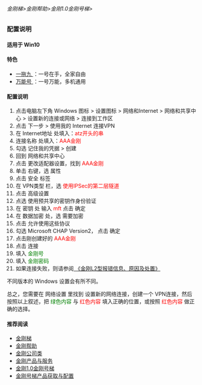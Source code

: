 ###### 金刚梯>金刚帮助>金刚1.0金刚号梯>
### 配置说明
#### 适用于 Win10

#### 特色
  - [ 一拖九 ](https://github.com/a2zitpro/web/blob/master/onefornine.md)：一号在手，全家自由
  - [ 万能号 ](https://github.com/a2zitpro/web/blob/master/multipurposekkid.md)：一号万能，多机通用
 
#### 配置说明

1. 点击电脑左下角 Windows 图标 > 设置图标 > 网络和Internet > 网络和共享中心 > 设置新的连接或网络 > 连接到工作区
2. 点击 下一步 > 使用我的 Internet 连接VPN
3. 在 Internet地址 处填入：<font color="Red">atz开头的串</font>
4. 连接名称 处填入：<font color="Red">AAA金刚</font>
5. 勾选 记住我的凭据 > 创建
6. 回到 网络和共享中心
7. 点击 更改适配器设置，找到 <font color="Red">AAA金刚</font>
8. 单击 右键，选 属性
9. 点击 安全 标签
10. 在 VPN类型 栏，选 <font color="Red">使用IPSec的第二层隧道</font>
11. 点击 高级设置
12. 点选 使用预共享的密钥作身份验证
13. 在 密钥 处 输入 <font color="Red">mft</font> 点击 确定
14. 在 数据加密 处，选 需要加密
15. 点击 允许使用这些协议
16. 勾选 Microsoft CHAP Version2， 点击 确定
17. 点击刚创建好的 <font color="Red">AAA金刚</font>
18. 点击 连接
19. 填入 <font color="Green">金刚号</font>
20. 填入 <font color="Green">金刚密码</font>
21. 如果连接失败，则请参阅[ 《金刚L2型报错信息、原因及处置》](https://github.com/a2zitpro/web/blob/master/errormessageofL2.md)


不同版本的 Windows 设置会有所不同。

总之，您需要在 网络设置 里找到 设置新的网络连接，创建一个 VPN连接，然后按照以上叙述，把 <font color="Green">绿色内容</font> 与 <font color="Red">红色内容</font> 填入正确的位置，或按照 <font color="Red">红色内容</font> 做正确的选择。


#### 推荐阅读
- [金刚梯](https://github.com/a2zitpro/web/blob/master/dlb.md)
- [金刚帮助](https://github.com/a2zitpro/web/blob/master/list_elpkkvpn.md)
- [金刚公司类](https://github.com/a2zitpro/web/blob/master/list_a2zitpro.md)
- [金刚产品与服务](https://github.com/a2zitpro/web/blob/master/list_kkproducts&services.md)
- [金刚1.0金刚号梯](https://github.com/a2zitpro/web/blob/master/list_helpkkvpn1.0.md)
- [金刚号梯产品获取与配置](https://github.com/a2zitpro/web/blob/master/list_kkproducts1.0.md)
